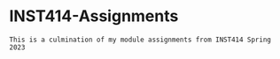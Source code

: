 # INST414-Assignments
    This is a culmination of my module assignments from INST414 Spring 2023
    
